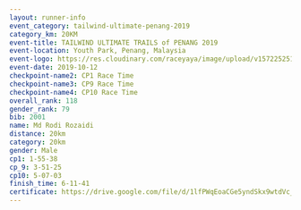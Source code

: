 ```yaml
---
layout: runner-info 
event_category: tailwind-ultimate-penang-2019 
category_km: 20KM 
event-title: TAILWIND ULTIMATE TRAILS of PENANG 2019 
event-location: Youth Park, Penang, Malaysia 
event-logo: https://res.cloudinary.com/raceyaya/image/upload/v1572252513/logo/utop-2019_h9tzys.jpg 
event-date: 2019-10-12 
checkpoint-name2: CP1 Race Time 
checkpoint-name3: CP9 Race Time 
checkpoint-name4: CP10 Race Time 
overall_rank: 118
gender_rank: 79
bib: 2001
name: Md Rodi Rozaidi
distance: 20km
category: 20km
gender: Male
cp1: 1-55-38
cp_9: 3-51-25
cp10: 5-07-03
finish_time: 6-11-41
certificate: https://drive.google.com/file/d/1lfPWqEoaCGe5yndSkx9wtdVc_YzXFQr3/view?usp=sharing
---
```

